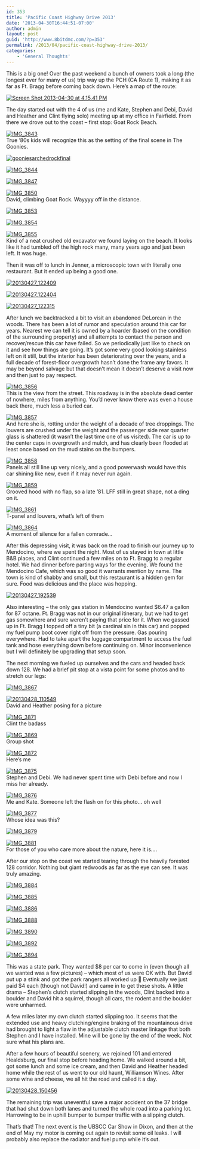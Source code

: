 ```yaml
---
id: 353
title: 'Pacific Coast Highway Drive 2013'
date: '2013-04-30T16:44:51-07:00'
author: admin
layout: post
guid: 'http://www.8bitdmc.com/?p=353'
permalink: /2013/04/pacific-coast-highway-drive-2013/
categories:
    - 'General Thoughts'
---
```


This is a big one! Over the past weekend a bunch of owners took a long (the longest ever for many of us) trip way up the PCH (CA Route 1), making it as far as Ft. Bragg before coming back down. Here’s a map of the route:

[![Screen Shot 2013-04-30 at 4.15.41 PM](/assets/images/2013/04/Screen-Shot-2013-04-30-at-4.15.41-PM-300x248.png)](/8bitdmc/assets/images/2013/04/Screen-Shot-2013-04-30-at-4.15.41-PM.png)

The day started out with the 4 of us (me and Kate, Stephen and Debi, David and Heather and Clint flying solo) meeting up at my office in Fairfield. From there we drove out to the coast – first stop: Goat Rock Beach.

[![IMG_3843](/assets/images/2013/04/IMG_3843-300x225.jpg)](/8bitdmc/assets/images/2013/04/IMG_3843.jpg)  
True ’80s kids will recognize this as the setting of the final scene in The Goonies.

[![gooniesarchedrockfinal](/assets/images/2013/04/gooniesarchedrockfinal-300x150.jpg)](/8bitdmc/assets/images/2013/04/gooniesarchedrockfinal.jpg)

[![IMG_3844](/assets/images/2013/04/IMG_3844-300x225.jpg)](/8bitdmc/assets/images/2013/04/IMG_3844.jpg)

[![IMG_3847](/assets/images/2013/04/IMG_3847-300x225.jpg)](/8bitdmc/assets/images/2013/04/IMG_3847.jpg)

[![IMG_3850](/assets/images/2013/04/IMG_3850-300x225.jpg)](/8bitdmc/assets/images/2013/04/IMG_3850.jpg)  
David, climbing Goat Rock. Wayyyy off in the distance.

[![IMG_3853](/assets/images/2013/04/IMG_3853-300x225.jpg)](/8bitdmc/assets/images/2013/04/IMG_3853.jpg)

[![IMG_3854](/assets/images/2013/04/IMG_3854-300x225.jpg)](/8bitdmc/assets/images/2013/04/IMG_3854.jpg)

[![IMG_3855](/assets/images/2013/04/IMG_3855-300x225.jpg)](/8bitdmc/assets/images/2013/04/IMG_3855.jpg)  
Kind of a neat crushed old excavator we found laying on the beach. It looks like it had tumbled off the high rock many, many years ago and just been left. It was huge.

Then it was off to lunch in Jenner, a microscopic town with literally one restaurant. But it ended up being a good one.

[![20130427_122409](/assets/images/2013/04/20130427_122409-300x224.jpg)](/8bitdmc/assets/images/2013/04/20130427_122409.jpg)

[![20130427_122404](/assets/images/2013/04/20130427_122404-300x224.jpg)](/8bitdmc/assets/images/2013/04/20130427_122404.jpg)

[![20130427_122315](/assets/images/2013/04/20130427_122315-300x225.jpg)](/8bitdmc/assets/images/2013/04/20130427_122315.jpg)

After lunch we backtracked a bit to visit an abandoned DeLorean in the woods. There has been a lot of rumor and speculation around this car for years. Nearest we can tell it is owned by a hoarder (based on the condition of the surrounding property) and all attempts to contact the person and recover/rescue this car have failed. So we periodically just like to check on it and see how things are going. It’s got some very good looking stainless left on it still, but the interior has been deteriorating over the years, and a full decade of forest-floor overgrowth hasn’t done the frame any favors. It may be beyond salvage but that doesn’t mean it doesn’t deserve a visit now and then just to pay respect.

[![IMG_3856](/assets/images/2013/04/IMG_3856-300x225.jpg)](/8bitdmc/assets/images/2013/04/IMG_3856.jpg)  
This is the view from the street. This roadway is in the absolute dead center of nowhere, miles from anything. You’d never know there was even a house back there, much less a buried car.

[![IMG_3857](/assets/images/2013/04/IMG_3857-300x225.jpg)](/8bitdmc/assets/images/2013/04/IMG_3857.jpg)  
And here she is, rotting under the weight of a decade of tree droppings. The louvers are crushed under the weight and the passenger side rear quarter glass is shattered (it wasn’t the last time one of us visited). The car is up to the center caps in overgrowth and mulch, and has clearly been flooded at least once based on the mud stains on the bumpers.

[![IMG_3858](/assets/images/2013/04/IMG_3858-300x225.jpg)](/8bitdmc/assets/images/2013/04/IMG_3858.jpg)  
Panels all still line up very nicely, and a good powerwash would have this car shining like new, even if it may never run again.

[![IMG_3859](/assets/images/2013/04/IMG_3859-300x225.jpg)](/8bitdmc/assets/images/2013/04/IMG_3859.jpg)  
Grooved hood with no flap, so a late ’81. LFF still in great shape, not a ding on it.

[![IMG_3861](/assets/images/2013/04/IMG_3861-300x225.jpg)](/8bitdmc/assets/images/2013/04/IMG_3861.jpg)  
T-panel and louvers, what’s left of them

[![IMG_3864](/assets/images/2013/04/IMG_3864-300x225.jpg)](/8bitdmc/assets/images/2013/04/IMG_3864.jpg)  
A moment of silence for a fallen comrade…

After this depressing visit, it was back on the road to finish our journey up to Mendocino, where we spent the night. Most of us stayed in town at little B&amp;B places, and Clint continued a few miles on to Ft. Bragg to a regular hotel. We had dinner before parting ways for the evening. We found the Mendocino Cafe, which was so good it warrants mention by name. The town is kind of shabby and small, but this restaurant is a hidden gem for sure. Food was delicious and the place was hopping.

[![20130427_192539](/assets/images/2013/04/20130427_192539-300x225.jpg)](/8bitdmc/assets/images/2013/04/20130427_192539.jpg)

Also interesting – the only gas station in Mendocino wanted $6.47 a gallon for 87 octane. Ft. Bragg was not in our original itinerary, but we had to get gas somewhere and sure weren’t paying that price for it. When we gassed up in Ft. Bragg I topped off a tiny bit (a cardinal sin in this car) and popped my fuel pump boot cover right off from the pressure. Gas pouring everywhere. Had to take apart the luggage compartment to access the fuel tank and hose everything down before continuing on. Minor inconvenience but I will definitely be upgrading that setup soon.

The next morning we fueled up ourselves and the cars and headed back down 128. We had a brief pit stop at a vista point for some photos and to stretch our legs:

[![IMG_3867](/assets/images/2013/04/IMG_3867-300x225.jpg)](/8bitdmc/assets/images/2013/04/IMG_3867.jpg)

[![20130428_110549](/assets/images/2013/04/20130428_110549-300x225.jpg)](/8bitdmc/assets/images/2013/04/20130428_110549.jpg)  
David and Heather posing for a picture

[![IMG_3871](/assets/images/2013/04/IMG_3871-300x225.jpg)](/8bitdmc/assets/images/2013/04/IMG_3871.jpg)  
Clint the badass

[![IMG_3869](/assets/images/2013/04/IMG_3869-300x225.jpg)](/8bitdmc/assets/images/2013/04/IMG_3869.jpg)  
Group shot

[![IMG_3872](/assets/images/2013/04/IMG_3872-300x225.jpg)](/8bitdmc/assets/images/2013/04/IMG_3872.jpg)  
Here’s me

[![IMG_3875](/assets/images/2013/04/IMG_3875-300x225.jpg)](/8bitdmc/assets/images/2013/04/IMG_3875.jpg)  
Stephen and Debi. We had never spent time with Debi before and now I miss her already.

[![IMG_3876](/assets/images/2013/04/IMG_3876-300x225.jpg)](/8bitdmc/assets/images/2013/04/IMG_3876.jpg)  
Me and Kate. Someone left the flash on for this photo… oh well

[![IMG_3877](/assets/images/2013/04/IMG_3877-300x225.jpg)](/8bitdmc/assets/images/2013/04/IMG_3877.jpg)  
Whose idea was this?

[![IMG_3879](/assets/images/2013/04/IMG_3879-300x225.jpg)](/8bitdmc/assets/images/2013/04/IMG_3879.jpg)

[![IMG_3881](/assets/images/2013/04/IMG_3881-300x225.jpg)](/8bitdmc/assets/images/2013/04/IMG_3881.jpg)  
For those of you who care more about the nature, here it is….

After our stop on the coast we started tearing through the heavily forested 128 corridor. Nothing but giant redwoods as far as the eye can see. It was truly amazing.

[![IMG_3884](/assets/images/2013/04/IMG_3884-300x225.jpg)](/8bitdmc/assets/images/2013/04/IMG_3884.jpg)

[![IMG_3885](/assets/images/2013/04/IMG_3885-300x225.jpg)](/8bitdmc/assets/images/2013/04/IMG_3885.jpg)

[![IMG_3886](/assets/images/2013/04/IMG_3886-300x225.jpg)](/8bitdmc/assets/images/2013/04/IMG_3886.jpg)

[![IMG_3888](/assets/images/2013/04/IMG_3888-300x225.jpg)](/8bitdmc/assets/images/2013/04/IMG_3888.jpg)

[![IMG_3890](/assets/images/2013/04/IMG_3890-300x225.jpg)](/8bitdmc/assets/images/2013/04/IMG_3890.jpg)

[![IMG_3892](/assets/images/2013/04/IMG_3892-300x225.jpg)](/8bitdmc/assets/images/2013/04/IMG_3892.jpg)

[![IMG_3894](/assets/images/2013/04/IMG_3894-300x225.jpg)](/8bitdmc/assets/images/2013/04/IMG_3894.jpg)

This was a state park. They wanted $8 per car to come in (even though all we wanted was a few pictures) – which most of us were OK with. But David put up a stink and got the park rangers all worked up 🙂 Eventually we just paid $4 each (though not David!) and came in to get these shots. A little drama – Stephen’s clutch started slipping in the woods, Clint backed into a boulder and David hit a squirrel, though all cars, the rodent and the boulder were unharmed.

A few miles later my own clutch started slipping too. It seems that the extended use and heavy clutching/engine braking of the mountainous drive had brought to light a flaw in the adjustable clutch master linkage that both Stephen and I have installed. Mine will be gone by the end of the week. Not sure what his plans are.

After a few hours of beautiful scenery, we rejoined 101 and entered Healdsburg, our final stop before heading home. We walked around a bit, got some lunch and some ice cream, and then David and Heather headed home while the rest of us went to our old haunt, Williamson Wines. After some wine and cheese, we all hit the road and called it a day.

[![20130428_150456](/assets/images/2013/04/20130428_150456-300x224.jpg)](/8bitdmc/assets/images/2013/04/20130428_150456.jpg)

The remaining trip was uneventful save a major accident on the 37 bridge that had shut down both lanes and turned the whole road into a parking lot. Harrowing to be in uphill bumper to bumper traffic with a slipping clutch.

That’s that! The next event is the UBSCC Car Show in Dixon, and then at the end of May my motor is coming out again to revisit some oil leaks. I will probably also replace the radiator and fuel pump while it’s out.